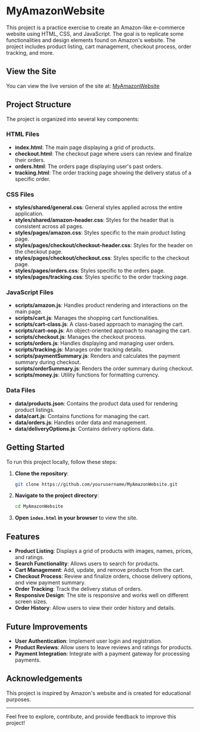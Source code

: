 # MyAmazonWebsite

This project is a practice exercise to create an Amazon-like e-commerce website using HTML, CSS, and JavaScript. The goal is to replicate some functionalities and design elements found on Amazon's website. The project includes product listing, cart management, checkout process, order tracking, and more.

## View the Site

You can view the live version of the site at: [MyAmazonWebsite](https://myamazonwebsite.netlify.app/)

## Project Structure

The project is organized into several key components:

### HTML Files

- **index.html**: The main page displaying a grid of products.
- **checkout.html**: The checkout page where users can review and finalize their orders.
- **orders.html**: The orders page displaying user's past orders.
- **tracking.html**: The order tracking page showing the delivery status of a specific order.

### CSS Files

- **styles/shared/general.css**: General styles applied across the entire application.
- **styles/shared/amazon-header.css**: Styles for the header that is consistent across all pages.
- **styles/pages/amazon.css**: Styles specific to the main product listing page.
- **styles/pages/checkout/checkout-header.css**: Styles for the header on the checkout page.
- **styles/pages/checkout/checkout.css**: Styles specific to the checkout page.
- **styles/pages/orders.css**: Styles specific to the orders page.
- **styles/pages/tracking.css**: Styles specific to the order tracking page.

### JavaScript Files

- **scripts/amazon.js**: Handles product rendering and interactions on the main page.
- **scripts/cart.js**: Manages the shopping cart functionalities.
- **scripts/cart-class.js**: A class-based approach to managing the cart.
- **scripts/cart-oop.js**: An object-oriented approach to managing the cart.
- **scripts/checkout.js**: Manages the checkout process.
- **scripts/orders.js**: Handles displaying and managing user orders.
- **scripts/tracking.js**: Manages order tracking details.
- **scripts/paymentSummary.js**: Renders and calculates the payment summary during checkout.
- **scripts/orderSummary.js**: Renders the order summary during checkout.
- **scripts/money.js**: Utility functions for formatting currency.

### Data Files

- **data/products.json**: Contains the product data used for rendering product listings.
- **data/cart.js**: Contains functions for managing the cart.
- **data/orders.js**: Handles order data and management.
- **data/deliveryOptions.js**: Contains delivery options data.

## Getting Started

To run this project locally, follow these steps:

1. **Clone the repository**:
    ```sh
    git clone https://github.com/yourusername/MyAmazonWebsite.git
    ```

2. **Navigate to the project directory**:
    ```sh
    cd MyAmazonWebsite
    ```

3. **Open `index.html` in your browser** to view the site.

## Features

- **Product Listing**: Displays a grid of products with images, names, prices, and ratings.
- **Search Functionality**: Allows users to search for products.
- **Cart Management**: Add, update, and remove products from the cart.
- **Checkout Process**: Review and finalize orders, choose delivery options, and view payment summary.
- **Order Tracking**: Track the delivery status of orders.
- **Responsive Design**: The site is responsive and works well on different screen sizes.
- **Order History**: Allow users to view their order history and details.

## Future Improvements

- **User Authentication**: Implement user login and registration.
- **Product Reviews**: Allow users to leave reviews and ratings for products.
- **Payment Integration**: Integrate with a payment gateway for processing payments.


## Acknowledgements

This project is inspired by Amazon's website and is created for educational purposes.

---

Feel free to explore, contribute, and provide feedback to improve this project!
